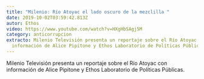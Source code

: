 ```yaml
---
title: "Milenio: Río Atoyac el lado oscuro de la mezclilla "
date: 2019-10-02T03:59:42.813Z
autor: Ethos
video: https://www.youtube.com/watch?v=HXgHbSAgj5M
category: anticorrupcion
extracto: Milenio Televisión presenta un reportaje sobre el Río Atoyac con
  información de Alice Pipitone y Ethos Laboratorio de Políticas Públicas.
---
```

Milenio Televisión presenta un reportaje sobre el Río Atoyac con información de Alice Pipitone y Ethos Laboratorio de Políticas Públicas.